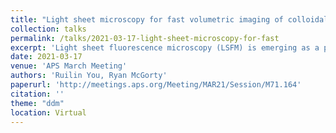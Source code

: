 ```yaml
---
title: "Light sheet microscopy for fast volumetric imaging of colloidal fluids under shear"
collection: talks
permalink: /talks/2021-03-17-light-sheet-microscopy-for-fast
excerpt: 'Light sheet fluorescence microscopy (LSFM) is emerging as a popular volumetric imaging method to study living cells, tissues, and whole organisms. It minimizes potential photodamage to the sample by confining the excitation light to the focal plane. However, most implementations of LSFM require two objective lenses placed orthogonally to one another. Such a setup precludes the use of high numerical aperture lenses and of many common sample mounting methods, such as between a glass slide and coverslip. Here, we adopt a single objective LSFM design. A single objective is used to both illuminate and image our sample. Downstream remote focusing lenses allow us to image the plane coincident with the illumination plane. With this configuration we are able to use a high numerical aperture objective lens (NA > 1.0) and acquire volumetric imaging data at several Hz. We show that this configuration and other LSFM setups are well suited to imaging colloidal samples. Particularly, we show that LSFM can be used to image colloidal and other soft matter samples while those samples are mechanically perturbed.'
date: 2021-03-17
venue: 'APS March Meeting'
authors: 'Ruilin You, Ryan McGorty'
paperurl: 'http://meetings.aps.org/Meeting/MAR21/Session/M71.164'
citation: ''
theme: "ddm"
location: Virtual
---
```


